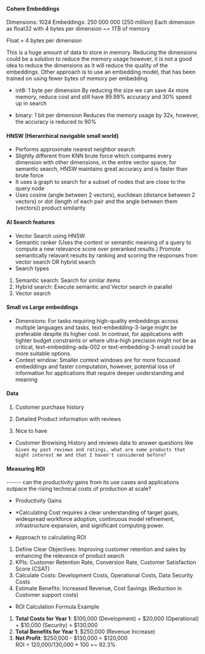 #### Cohere Embeddings
Dimensions: 1024
Embeddings: 250 000 000 (250 million)
Each dimension as float32 with 4 bytes per dimension 
~= 1TB of memory

Float = 4 bytes per dimension

This is a huge amount of data to store in memory.
Reducing the dimensions could be a solution to reduce the memory usage however, it is not a good idea to reduce the dimensions as it will reduce the quality of the embeddings. Other approach is to use an embedding model, that has been trained on using fewer bytes of memory per embedding.

- int8: 1 byte per dimension
By reducing the size we can save 4x more memory, reduce cost and still have 99.99% accuracy and 30% speed up in search

- binary: 1 bit per dimension
Reduces the memory usage by 32x, however, the accuracy is reduced to 90%


#### HNSW (Hierarchical navigable small world)
- Performs approximate nearest neighbor search 
- Slightly different from KNN brute force which compares every dimension with other dimensions, in the entire vector space, for semantic search, HNSW maintains great accuracy and is faster than brute force
- It uses a graph to search for a subset of nodes that are close to the query node
- Uses cosine (angle between 2 vectors), euclidean (distance between 2 vectors) or dot (length of each pair and the angle between them (vectors)) product similarity


#### AI Search features
- Vector Search using HNSW
- Semantic ranker (Uses the context or semantic meaning of a query to compute a new relevance score over preranked results.) Promote semantically relavant results by ranking and scoring the responses from vector search OR hybrid search
- Search types
1. Semantic search: Search for similar items
2. Hybrid search: Execute semantic and Vector search in parallel
3. Vector search


#### Small vs Large embeddings
- Dimensions: For tasks requiring high-quality embeddings across multiple languages and tasks, text-embedding-3-large might be preferable despite its higher cost. In contrast, for applications with tighter budget constraints or where ultra-high precision might not be as critical, text-embedding-ada-002 or text-embedding-3-small could be more suitable options.
- Context window: Smaller context windows are for more focussed embeddings and faster computation, however, potential loss of information for applications that require deeper understanding and meaning


#### Data 
1. Customer purchase history
2. Detailed Product information with reviews

2. Nice to have
- Customer Browising History and reviews data  to answer questions like `Given my past reviews and ratings, what are some products that might interest me and that I haven't considered before?`

#### Measuring ROI
------ can the productivity gains from its use cases and applications outpace the rising technical costs of production at scale? 
- Productivity Gains
- *Calculating Cost requires a clear understanding of target goals, widespread workforce adoption, continuous model refinement, infrastructure expansion, and significant computing power.

- Approach to calculating ROI   
1. Define Clear Objectives: Improving customer retention and sales by enhancing the relevance of product search
2. KPIs: Customer Retention Rate, Conversion Rate, Customer Satisfaction Score (CSAT)
3. Calculate Costs: Development Costs, Operational Costs, Data Security Costs
4. Estimate Benefits: Increased Revenue, Cost Savings (Reduction in Customer support costs)

- ROI Calculation Formula Example
1. **Total Costs for Year 1**: $100,000 (Development) + $20,000 (Operational) + $10,000 (Security) = $130,000  
2. **Total Benefits for Year 1**: $250,000 (Revenue Increase)  
3. **Net Profit**: $250,000 - $130,000 = $120,000  
ROI = 120,000/130,000 * 100 =~ 92.3%  